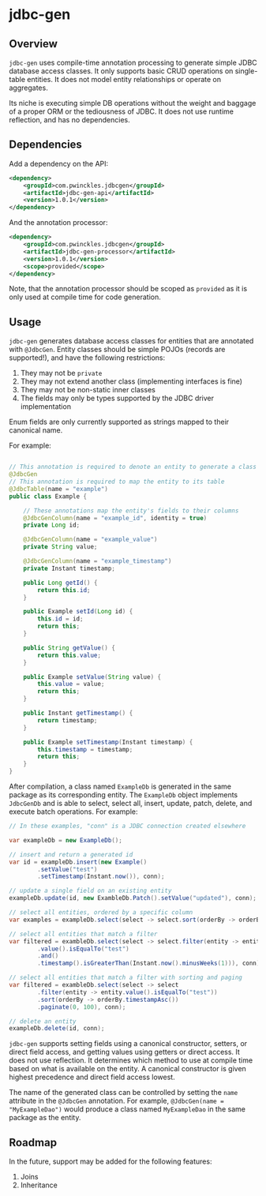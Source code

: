 # jdbc-gen

## Overview

`jdbc-gen` uses compile-time annotation processing to generate simple JDBC database access classes. It only supports
basic CRUD operations on single-table entities. It does not model entity relationships or operate on aggregates.

Its niche is executing simple DB operations without the weight and baggage of a proper ORM or the tediousness of
JDBC. It does not use runtime reflection, and has no dependencies.

## Dependencies

Add a dependency on the API:

```xml
<dependency>
    <groupId>com.pwinckles.jdbcgen</groupId>
    <artifactId>jdbc-gen-api</artifactId>
    <version>1.0.1</version>
</dependency>
```

And the annotation processor:

```xml
<dependency>
    <groupId>com.pwinckles.jdbcgen</groupId>
    <artifactId>jdbc-gen-processor</artifactId>
    <version>1.0.1</version>
    <scope>provided</scope>
</dependency>
```

Note, that the annotation processor should be scoped as `provided` as it is only used at compile time for code
generation.

## Usage

`jdbc-gen` generates database access classes for entities that are annotated with `@JdbcGen`. Entity classes should
be simple POJOs (records are supported!), and have the following restrictions:

1. They may not be `private`
2. They may not extend another class (implementing interfaces is fine)
3. They may not be non-static inner classes
4. The fields may only be types supported by the JDBC driver implementation

Enum fields are only currently supported as strings mapped to their canonical name.

For example:

```java

// This annotation is required to denote an entity to generate a class for
@JdbcGen
// This annotation is required to map the entity to its table
@JdbcTable(name = "example")
public class Example {

    // These annotations map the entity's fields to their columns
    @JdbcGenColumn(name = "example_id", identity = true)
    private Long id;

    @JdbcGenColumn(name = "example_value")
    private String value;

    @JdbcGenColumn(name = "example_timestamp")
    private Instant timestamp;

    public Long getId() {
        return this.id;
    }

    public Example setId(Long id) {
        this.id = id;
        return this;
    }

    public String getValue() {
        return this.value;
    }

    public Example setValue(String value) {
        this.value = value;
        return this;
    }

    public Instant getTimestamp() {
        return timestamp;
    }

    public Example setTimestamp(Instant timestamp) {
        this.timestamp = timestamp;
        return this;
    }
}
```

After compilation, a class named `ExampleDb` is generated in the same package as its corresponding entity. The
`ExampleDb` object implements `JdbcGenDb` and is able to select, select all, insert, update, patch, delete, and execute
batch operations. For example:

```java
// In these examples, "conn" is a JDBC connection created elsewhere

var exampleDb = new ExampleDb();

// insert and return a generated id
var id = exampleDb.insert(new Example()
        .setValue("test")
        .setTimestamp(Instant.now()), conn);

// update a single field on an existing entity
exampleDb.update(id, new ExambleDb.Patch().setValue("updated"), conn);

// select all entities, ordered by a specific column
var examples = exampleDb.select(select -> select.sort(orderBy -> orderBy.valueAsc()), conn);

// select all entities that match a filter
var filtered = exambleDb.select(select -> select.filter(entity -> entity
        .value().isEqualTo("test")
        .and()
        .timestamp().isGreaterThan(Instant.now().minusWeeks(1))), conn);

// select all entities that match a filter with sorting and paging
var filtered = exambleDb.select(select -> select
        .filter(entity -> entity.value().isEqualTo("test"))
        .sort(orderBy -> orderBy.timestampAsc())
        .paginate(0, 100), conn);

// delete an entity
exampleDb.delete(id, conn);
```

`jdbc-gen` supports setting fields using a canonical constructor, setters, or direct field access, and getting values
using getters or direct access. It does not use reflection. It determines which method to use at compile time based on
what is available on the entity. A canonical constructor is given highest precedence and direct field access lowest.

The name of the generated class can be controlled by setting the `name` attribute in the `@JdbcGen` annotation. For
example, `@JdbcGen(name = "MyExampleDao")` would produce a class named `MyExampleDao` in the same package as the entity.

## Roadmap

In the future, support may be added for the following features:

1. Joins
2. Inheritance
